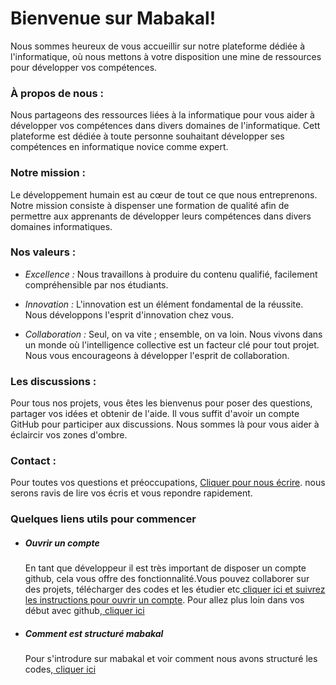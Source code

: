 <h1>Bienvenue sur Mabakal!</h1>
<p>
   Nous sommes heureux de vous accueillir sur notre plateforme dédiée à l'informatique, où nous mettons à votre disposition une mine de ressources pour développer vos compétences.
</p>
<h3>À propos de nous :</h3>
<p>
   Nous partageons des ressources liées à la informatique pour vous aider à développer vos compétences dans divers domaines de l'informatique. Cett plateforme est dédiée à toute personne souhaitant développer ses compétences en informatique novice comme expert.
</p>
<h3>
   Notre mission :
</h3>
<p>
   Le développement humain est au cœur de tout ce que nous entreprenons. Notre mission consiste à dispenser une formation de qualité afin de permettre aux apprenants de développer leurs compétences dans divers domaines informatiques.
</p>

<h3>
   Nos valeurs :
</h3>
<p>
   <div>
      <ul>
         <li>
            <p><em> Excellence :</em> Nous travaillons à produire du contenu qualifié, facilement compréhensible par nos étudiants.</p>
         </li>
         <li>
            <p> <em> Innovation :</em> L'innovation est un élément fondamental de la réussite. Nous développons l'esprit d'innovation chez vous.</p>
         </li>
         <li>
            <p> <em> Collaboration :</em>
               Seul, on va vite ; ensemble, on va loin. Nous vivons dans un monde où l'intelligence collective est un facteur clé pour tout projet. Nous vous encourageons à développer l'esprit de collaboration.
            </p>
         </li>
      </ul>
   </div>
</p>

<h3>
   Les discussions :
</h3>
<p>
   Pour tous nos projets, vous êtes les bienvenus pour poser des questions, partager vos idées et obtenir de l'aide. Il vous suffit d'avoir un compte GitHub pour participer aux discussions. Nous sommes là pour vous aider à éclaircir vos zones d'ombre.
</p>
<h3>
   Contact :
</h3>
<p>
   Pour toutes vos questions et préoccupations, <a href="mailto:badjodibe@gmail.com">Cliquer pour nous écrire</a>. nous serons ravis de lire vos écris et vous repondre rapidement.
</p>
<h3>Quelques liens utils pour commencer</h3>
<p>
   <ul>
      <li>
         <h5>Ouvrir un compte</h5>
         <p>En tant que développeur il est très important de disposer un compte github, cela vous offre des fonctionnalité.Vous pouvez collaborer sur des projets, télécharger des codes et les étudier etc<a href = "https://github.com/"> cliquer ici et suivrez les instructions pour ouvrir un compte</a>. Pour allez plus loin dans vos début avec github,<a href = "https://docs.github.com/fr/get-started/onboarding/getting-started-with-your-github-account"> cliquer ici</a> </p>
      </li>
      <li>
         <h5>Comment est structuré mabakal</h5>
         <p> Pour s'introdure sur mabakal et voir comment nous avons structuré les codes,<a href = "https://docs.github.com/fr/get-started/onboarding/getting-started-with-your-github-account"> cliquer ici</a> </p> </p>
      </li>
   </ul>
</p>

